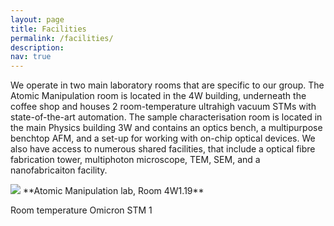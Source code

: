 ```yaml
---
layout: page
title: Facilities
permalink: /facilities/
description: 
nav: true
---
```


We operate in two main laboratory rooms that are specific to our group. The Atomic Manipulation room is located in the 4W building, underneath the coffee shop and houses 2 room-temperature ultrahigh vacuum STMs with state-of-the-art automation. The sample characterisation room is located in the main Physics building 3W and contains an optics bench, a multipurpose benchtop AFM, and a set-up for working with on-chip optical devices. We also have access to numerous shared facilities, that include a optical fibre fabrication tower, multiphoton microscope, TEM, SEM, and a nanofabricaiton facility.


<img class="rounded float-right z-depth-1 small" src="{{ '20130819-DSC_8566-001.jpg' | prepend: '/assets/img/' | relative_url }}">
**Atomic Manipulation lab, Room 4W1.19**

Room temperature Omicron STM 1
